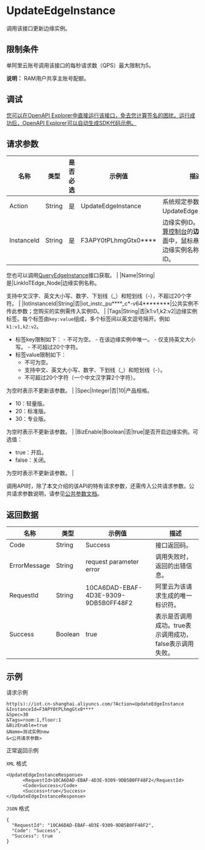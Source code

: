 # UpdateEdgeInstance

调用该接口更新边缘实例。

## 限制条件

单阿里云账号调用该接口的每秒请求数（QPS）最大限制为5。

**说明：** RAM用户共享主账号配额。

## 调试

[您可以在OpenAPI Explorer中直接运行该接口，免去您计算签名的困扰。运行成功后，OpenAPI Explorer可以自动生成SDK代码示例。](https://api.aliyun.com/#product=Iot&api=UpdateEdgeInstance&type=RPC&version=2018-01-20)

## 请求参数

|名称|类型|是否必选|示例值|描述|
|--|--|----|---|--|
|Action|String|是|UpdateEdgeInstance|系统规定参数。取值：UpdateEdgeInstance。 |
|InstanceId|String|是|F3APY0tPLhmgGtx0\*\*\*\*|边缘实例ID。在[边缘计算控制台](https://iot.console.aliyun.com/le/instance/list)的**边缘实例**页面中，鼠标悬浮在目标边缘实例名称上获取ID。

 您也可以调用[QueryEdgeInstance](~~135214~~)接口获取。 |
|Name|String|是|LinkIoTEdge\_Node|边缘实例名称。

 支持中文汉字、英文大小写、数字、下划线（\_）和短划线（-），不超过20个字符。 |
|IotInstanceId|String|否|iot\_instc\_pu\*\*\*\*\_c\*-v64\*\*\*\*\*\*\*\*|公共实例不传此参数；您购买的实例需传入实例ID。 |
|Tags|String|否|k1:v1,k2:v2|边缘实例标签。每个标签由`key:value`组成，多个标签间以英文逗号隔开。例如`k1:v1,k2:v2`。

 -   标签key限制如下：
    -   不可为空。
    -   在该边缘实例中唯一。
    -   仅支持英文大小写。
    -   不可超过20个字符。
-   标签value限制如下：
    -   不可为空。
    -   支持中文、英文大小写、数字、下划线（\_）和短划线（-）。
    -   不可超过20个字符（一个中文汉字算2个字符）。

 为空时表示不更新该参数。 |
|Spec|Integer|否|10|产品规格。

 -   10：轻量版。
-   20：标准版。
-   30：专业版。

 为空时表示不更新该参数。 |
|BizEnable|Boolean|否|true|是否开启边缘实例。可选值：

 -   true：开启。
-   false：关闭。

 为空时表示不更新该参数。 |

调用API时，除了本文介绍的该API的特有请求参数，还需传入公共请求参数。公共请求参数说明，请参见[公共参数文档](~~135196~~)。

## 返回数据

|名称|类型|示例值|描述|
|--|--|---|--|
|Code|String|Success|接口返回码。 |
|ErrorMessage|String|request parameter error|调用失败时，返回的出错信息。 |
|RequestId|String|10CA6DAD-EBAF-4D3E-9309-9DB5B0FF48F2|阿里云为该请求生成的唯一标识符。 |
|Success|Boolean|true|表示是否调用成功。true表示调用成功，false表示调用失败。 |

## 示例

请求示例

```
http(s)://iot.cn-shanghai.aliyuncs.com/?Action=UpdateEdgeInstance
&InstanceId=F3APY0tPLhmgGtx0****
&Spec=30
&Tags=room:1,floor:1
&BizEnable=true
&Name=测试实例new
&<公共请求参数>
```

正常返回示例

`XML` 格式

```
<UpdateEdgeInstanceResponse>
      <RequestId>10CA6DAD-EBAF-4D3E-9309-9DB5B0FF48F2</RequestId>
      <Code>Success</Code>
      <Success>true</Success>
</UpdateEdgeInstanceResponse>
```

`JSON` 格式

```
{
  "RequestId": "10CA6DAD-EBAF-4D3E-9309-9DB5B0FF48F2",
  "Code": "Success",
  "Success": true
}
```

